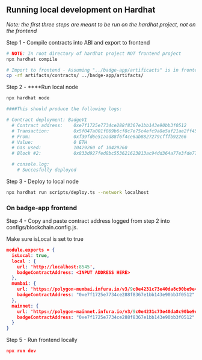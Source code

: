 ## Running local development on Hardhat

*Note: the first three steps are meant to be run on the hardhat project, not on the frontend*

Step 1 -  Compile contracts into ABI and export to frontend 

```bash
# NOTE: In root directory of hardhat project NOT frontend project
npx hardhat compile

# Import to frontend - Assuming "../badge-app/artificacts" is in frontend code
cp -rf artifacts/contracts/ ../badge-app/artifacts/
```

Step 2 - ****Run local node

```bash
npx hardhat node 

####This should produce the following logs:

# Contract deployment: BadgeV1
  # Contract address:    0xe7f1725e7734ce288f8367e1bb143e90bb3f0512
  # Transaction:         0x5f047a001f869b6cf8c7e75c4efc9a8e5af21ae2ff4559ad46ad1cda865c7af0
  # From:                0xf39fd6e51aad88f6f4ce6ab8827279cfffb92266
  # Value:               0 ETH
  # Gas used:            10429260 of 10429260
  # Block #2:            0x833d927fed8bc553621623813ac94dd364a77e3fde776d5805301e425441d2eb

  # console.log:
    # Succesfully deployed
```

Step 3 - Deploy to local node

```bash
npx hardhat run scripts/deploy.ts --network localhost
```

### On badge-app frontend

Step 4 - Copy and paste contract address logged from step 2 into configs/blockchain.config.js. 

Make sure isLocal is set to true

```json
module.exports = {
  isLocal: true,
  local : { 
    url: 'http://localhost:8545',
    badgeContractAddress: <INPUT ADDRESS HERE>
  },
  mumbai: {
    url: 'https://polygon-mumbai.infura.io/v3/9c0e4231c73e40da8c90be9e43411cd6',
    badgeContractAddress: "0xe7f1725e7734ce288f8367e1bb143e90bb3f0512"
  },
  mainnet: {
    url: 'https://polygon-mainnet.infura.io/v3/9c0e4231c73e40da8c90be9e43411cd6',
    badgeContractAddress: "0xe7f1725e7734ce288f8367e1bb143e90bb3f0512"
  }
}
```

Step 5 - Run frontend locally

```json
npx run dev
```
